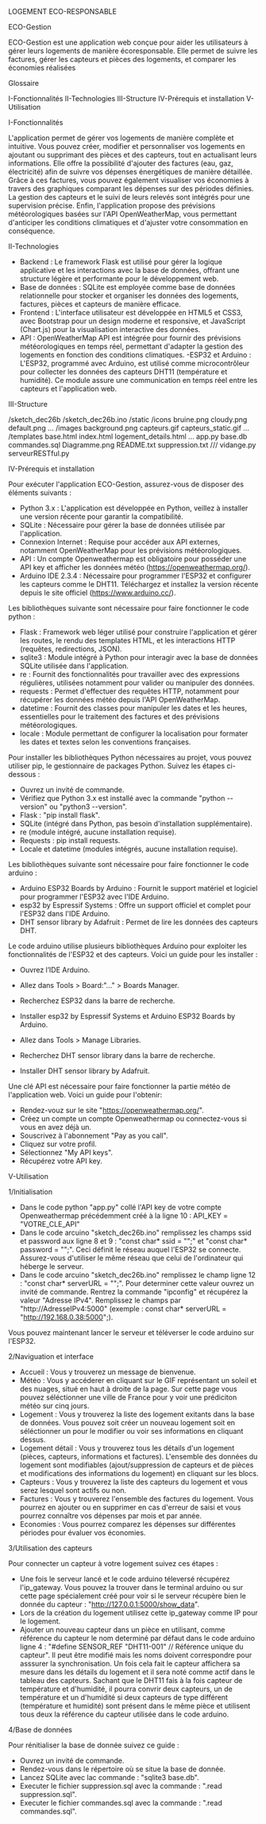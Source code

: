 LOGEMENT ECO-RESPONSABLE

ECO-Gestion

ECO-Gestion est une application web conçue pour aider les utilisateurs à gérer leurs logements de manière écoresponsable. Elle permet de suivre les factures, gérer les capteurs et pièces des logements, et comparer les économies réalisées



Glossaire

  I-Fonctionnalités
 II-Technologies
III-Structure
 IV-Prérequis et installation
  V-Utilisation



I-Fonctionnalités

L'application permet de gérer vos logements de manière complète et intuitive. Vous pouvez créer, modifier et personnaliser vos logements en ajoutant ou supprimant des pièces et des capteurs, tout en actualisant leurs informations. Elle offre la possibilité d'ajouter des factures (eau, gaz, électricité) afin de suivre vos dépenses énergétiques de manière détaillée. Grâce à ces factures, vous pouvez également visualiser vos économies à travers des graphiques comparant les dépenses sur des périodes définies. La gestion des capteurs et le suivi de leurs relevés sont intégrés pour une supervision précise. 
Enfin, l'application propose des prévisions météorologiques basées sur l'API OpenWeatherMap, vous permettant d'anticiper les conditions climatiques et d'ajuster votre consommation en conséquence.

  

II-Technologies

 - Backend : Le framework Flask est utilisé pour gérer la logique applicative et les interactions avec la base de données, offrant une structure légère et performante pour le développement web.
 - Base de données : SQLite est employée comme base de données relationnelle pour stocker et organiser les données des logements, factures, pièces et capteurs de manière efficace.
 - Frontend : L'interface utilisateur est développée en HTML5 et CSS3, avec Bootstrap pour un design moderne et responsive, et JavaScript (Chart.js) pour la visualisation interactive des données.
 - API : OpenWeatherMap API est intégrée pour fournir des prévisions météorologiques en temps réel, permettant d'adapter la gestion des logements en fonction des conditions climatiques.
 -ESP32 et Arduino : L'ESP32, programmé avec Arduino, est utilisé comme microcontrôleur pour collecter les données des capteurs DHT11 (température et humidité). Ce module assure une communication en temps réel entre les capteurs et l'application web.




III-Structure

/sketch_dec26b
    /sketch_dec26b.ino
/static
    /icons
        bruine.png
        cloudy.png
	default.png
	...
    /images
	background.png
	capteurs.gif
	capteurs_static.gif
	...  
/templates
    base.html
    index.html
    logement_details.html
    ...
app.py
base.db
commandes.sql
Diagramme.png
README.txt
suppression.txt ///
vidange.py
serveurRESTful.py




IV-Prérequis et installation

Pour exécuter l'application ECO-Gestion, assurez-vous de disposer des éléments suivants :

 - Python 3.x : L'application est développée en Python, veillez à installer une version récente pour garantir la compatibilité.
 - SQLite : Nécessaire pour gérer la base de données utilisée par l'application.
 - Connexion Internet : Requise pour accéder aux API externes, notamment OpenWeatherMap pour les prévisions météorologiques.
 - API : Un compte Openweathermap est obligatoire pour posséder une API key et afficher les données météo (https://openweathermap.org/).
 - Arduino IDE 2.3.4 : Nécessaire pour programmer l'ESP32 et configurer les capteurs comme le DHT11. Téléchargez et installez la version récente depuis le site officiel (https://www.arduino.cc/).


Les bibliothèques suivante sont nécessaire pour faire fonctionner le code python : 

 - Flask : Framework web léger utilisé pour construire l'application et gérer les routes, le rendu des templates HTML, et les interactions HTTP (requêtes, redirections, JSON).
 - sqlite3 : Module intégré à Python pour interagir avec la base de données SQLite utilisée dans l'application.
 - re : Fournit des fonctionnalités pour travailler avec des expressions régulières, utilisées notamment pour valider ou manipuler des données.
 - requests : Permet d'effectuer des requêtes HTTP, notamment pour récupérer les données météo depuis l'API OpenWeatherMap.
 - datetime : Fournit des classes pour manipuler les dates et les heures, essentielles pour le traitement des factures et des prévisions météorologiques.
 - locale : Module permettant de configurer la localisation pour formater les dates et textes selon les conventions françaises.

Pour installer les bibliothèques Python nécessaires au projet, vous pouvez utiliser pip, le gestionnaire de packages Python. Suivez les étapes ci-dessous :

 - Ouvrez un invité de commande.
 - Vérifiez que Python 3.x est installé avec la commande "python --version" ou "python3 --version".
 - Flask : "pip install flask".
 - SQLite (intégré dans Python, pas besoin d'installation supplémentaire).
 - re (module intégré, aucune installation requise).
 - Requests : pip install requests.
 - Locale et datetime (modules intégrés, aucune installation requise).


Les bibliothèques suivante sont nécessaire pour faire fonctionner le code arduino :
 
 - Arduino ESP32 Boards by Arduino : Fournit le support matériel et logiciel pour programmer l'ESP32 avec l'IDE Arduino.
 - esp32 by Espressif Systems : Offre un support officiel et complet pour l'ESP32 dans l'IDE Arduino.
 - DHT sensor library by Adafruit : Permet de lire les données des capteurs DHT.

Le code arduino utilise plusieurs bibliothèques Arduino pour exploiter les fonctionnalités de l'ESP32 et des capteurs. Voici un guide pour les installer :

 - Ouvrez l’IDE Arduino.
 - Allez dans Tools > Board:"..." > Boards Manager.
 - Recherchez ESP32 dans la barre de recherche.
 - Installer esp32 by Espressif Systems et Arduino ESP32 Boards by Arduino.

 - Allez dans Tools > Manage Libraries.
 - Recherchez DHT sensor library dans la barre de recherche.
 - Installer DHT sensor library by Adafruit.


Une clé API est nécessaire pour faire fonctionner la partie météo de l'application web. Voici un guide pour l'obtenir:
	
 - Rendez-vouz sur le site "https://openweathermap.org/".
 - Créez un compte un compte Openweathermap ou connectez-vous si vous en avez déjà un.
 - Souscrivez à l'abonnement "Pay as you call".
 - Cliquez sur votre profil.
 - Sélectionnez "My API keys".
 - Récupérez votre API key.



V-Utilisation

1/Initialisation

 - Dans le code python "app.py" collé l'API key de votre compte Openweathermap précédemment créé à la ligne 10 : API_KEY = "VOTRE_CLE_API"
 - Dans le code arcuino "sketch_dec26b.ino" remplissez les champs ssid et password aux ligne 8 et 9 : "const char* ssid = "";" et "const char* password = "";". Ceci définit le réseau auquel l'ESP32 se connecte. Assurez-vous d'utiliser le même réseau que celui de l'ordinateur qui héberge le serveur. 
 - Dans le code arcuino "sketch_dec26b.ino" remplissez le champ ligne 12 : "const char* serverURL = "";". Pour determiner cette valeur ouvrez un invité de commande. Rentrez la commande "ipconfig" et récupérez la valeur "Adresse IPv4". Remplissez le champs par "http://AdresseIPv4:5000" (exemple : const char* serverURL = "http://192.168.0.38:5000";).

Vous pouvez maintenant lancer le serveur et téléverser le code arduino sur l'ESP32.


2/Naviguation et interface

 - Accueil   : Vous y trouverez un message de bienvenue.  
 - Météo     : Vous y accéderer en cliquant sur le GIF représentant un soleil et des nuages, situé en haut à droite de la page. Sur cette page vous pouvez séléctionner une ville de France pour y voir une prédiciton météo sur cinq jours.  
 - Logement  : Vous y trouverez la liste des logement exitants dans la base de données. Vous pouvez soit créer un nouveau logement soit en séléctionner un pour le modifier ou voir ses informations en cliquant dessus.
 - Logement détail : Vous y trouverez tous les détails d'un logement (pièces, capteurs, informations et factures). L'ensemble des données du logement sont modifiables (ajout/suppression de capteurs et de pièces et modifications des informations du logement) en cliquant sur les blocs.
 - Capteurs  : Vous y trouverez la liste des capteurs du logement et vous serez lesquel sont actifs ou non.
 - Factures  : Vous y trouverez l'ensemble des factures du logement. Vous pourrez en ajouter ou en supprimer en cas d'erreur de saisi et vous pourrez connaître vos dépenses par mois et par année.
 - Economies : Vous pourrez comparez les dépenses sur différentes périodes pour évaluer vos économies.

3/Utilisation des capteurs

Pour connecter un capteur à votre logement suivez ces étapes : 
 - Une fois le serveur lancé et le code arduino téleversé récupérez l'ip_gateway. Vous pouvez la trouver dans le terminal arduino ou sur cette page spécialement créé pour voir si le serveur récupère bien le donnée du capteur : "http://127.0.0.1:5000/show_data". 
 - Lors de la création du logement utilisez cette ip_gateway comme IP pour le logement.
 - Ajouter un nouveau capteur dans un pièce en utilisant, comme référence du capteur le nom determiné par défaut dans le code arduino ligne 4 : "#define SENSOR_REF "DHT11-001"  // Référence unique du capteur". Il peut être modifié mais les noms doivent correspondre pour asssurer la synchronisation. Un fois cela fait le capteur affichera sa mesure dans les détails du logement et il sera noté comme actif dans le tableau des capteurs. Sachant que le DHT11 fais à la fois capteur de température et d'humidité, il pourra convrir deux capteurs, un de température et un d'humidité si deux capteurs de type différent (température et humidité) sont présent dans le même pièce et utilisent tous deux la référence du capteur utilisée dans le code arduino.


4/Base de données

Pour rénitialiser la base de donnée suivez ce guide :
 - Ouvrez un invité de commande.
 - Rendez-vous dans le répertoire où se situe la base de donnée.
 - Lancez SQLite avec lac commande : "sqlite3 base.db".
 - Executer le fichier suppression.sql avec la commande : ".read suppression.sql".
 - Executer le fichier commandes.sql avec la commande : ".read commandes.sql".
